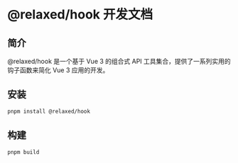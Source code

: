 # @relaxed/hook 开发文档

## 简介

@relaxed/hook 是一个基于 Vue 3 的组合式 API 工具集合，提供了一系列实用的钩子函数来简化 Vue 3 应用的开发。

## 安装

```bash
pnpm install @relaxed/hook
```

## 构建

```bash
pnpm build
```